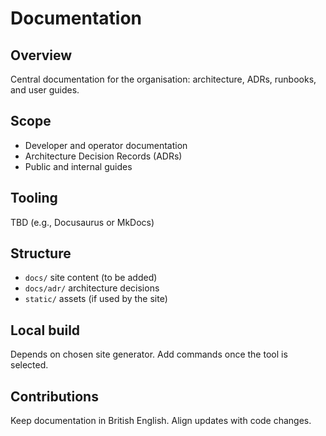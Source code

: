 # Documentation

## Overview
Central documentation for the organisation: architecture, ADRs, runbooks, and user guides.

## Scope
- Developer and operator documentation
- Architecture Decision Records (ADRs)
- Public and internal guides

## Tooling
TBD (e.g., Docusaurus or MkDocs)

## Structure
- `docs/` site content (to be added)
- `docs/adr/` architecture decisions
- `static/` assets (if used by the site)

## Local build
Depends on chosen site generator. Add commands once the tool is selected.

## Contributions
Keep documentation in British English. Align updates with code changes.

